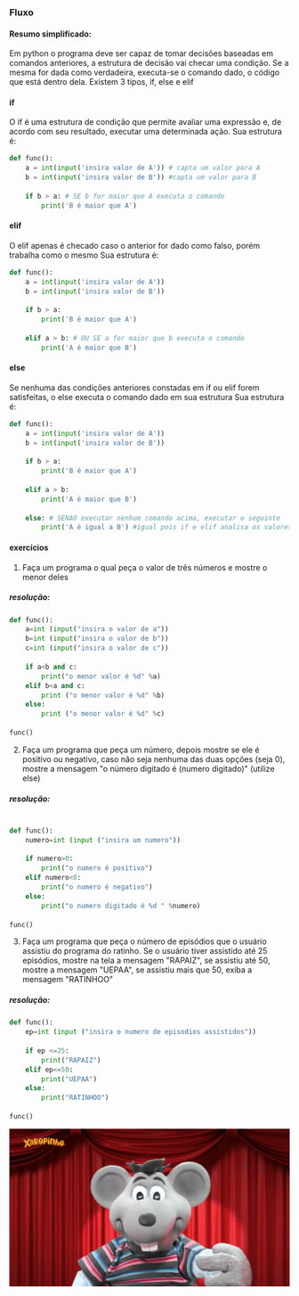 ### Fluxo

#### Resumo simplificado: 

Em python o programa deve ser capaz de tomar decisões baseadas em comandos anteriores, a estrutura de decisão vai checar uma condição. Se a mesma for dada como verdadeira,  executa-se o comando dado, o código que está dentro dela. Existem 3 tipos, if, else e elif

#### if 

O if é uma estrutura de condição que permite avaliar uma expressão e, de acordo com seu resultado, executar uma determinada ação.
Sua estrutura é:

~~~~python
def func():
	a = int(input('insira valor de A')) # capta um valor para A
	b = int(input('insira valor de B')) #capta um valor para B

	if b > a: # SE b for maior que A executa o comando
		print('B é maior que A') 

~~~~

#### elif

O elif apenas é checado caso o anterior for dado como falso, porém trabalha como o mesmo
Sua estrutura é:

~~~~python
def func():
	a = int(input('insira valor de A'))
	b = int(input('insira valor de B'))

	if b > a:
		print('B é maior que A')

	elif a > b: # OU SE a for maior que b executa o comando
		print('A é maior que B')

~~~~

#### else

Se nenhuma das condições anteriores constadas em if ou elif forem satisfeitas, o else executa o comando dado em sua estrutura
Sua estrutura é:

~~~~python
def func():
	a = int(input('insira valor de A'))
	b = int(input('insira valor de B'))

	if b > a:
		print('B é maior que A')

	elif a > b:
		print('A é maior que B')

	else: # SENAO executar nenhum comando acima, executar o seguinte
		print('A é igual a B') #igual pois if e elif analisa os valores diferentes

~~~~

#### exercícios 

1. Faça um programa o qual peça o valor de três números e mostre o menor deles

##### resolução:

~~~~python
def func():
	a=int (input("insira o valor de a"))
	b=int (input("insira o valor de b"))
	c=int (input("insira o valor de c"))

	if a<b and c:
		print("o menor valor é %d" %a)
	elif b<a and c:
		print ("o menor valor é %d" %b)
	else:
		print ("o menor valor é %d" %c)

func()


~~~~

2. Faça um programa que peça um número, depois mostre se ele é positivo ou negativo, caso não seja nenhuma das duas opções (seja 0), mostre a mensagem "o número digitado é (numero digitado)" (utilize else)

##### resolução:

~~~~python

def func():
	numero=int (input ("insira um numero"))

	if numero>0:
		print("o numero é positivo")
	elif numero<0:
		print("o numero é negativo")
	else:
		print("o numero digitado é %d " %numero)

func()

~~~~

3. Faça um programa que peça o número de episódios que o usuário assistiu do programa do ratinho. Se o usuário tiver assistido até 25 episódios, mostre na tela a mensagem "RAPAIZ", se assistiu até 50, mostre a mensagem "UEPAA", se assistiu mais que 50, exiba a mensagem "RATINHOO"

##### resolução:

~~~~python
def func():
	ep=int (input ("insira o numero de episodios assistidos"))

	if ep <=25:
		print("RAPAIZ")
	elif ep<=50:
		print("UEPAA")
	else:
		print("RATINHOO")

func()
~~~~

![xaropinho](images/xaropinho.jpg)